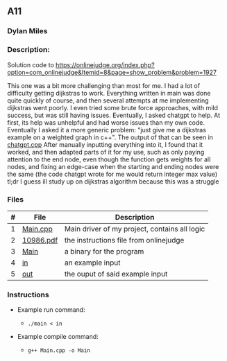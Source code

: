 ## A11
### Dylan Miles
### Description:
Solution code to https://onlinejudge.org/index.php?option=com_onlinejudge&Itemid=8&page=show_problem&problem=1927

This one was a bit more challenging than most for me. I had a lot of difficulty getting dijkstras to work. Everything written in main was done quite quickly of course, and then several attempts at me implementing dijkstras went poorly. I even tried some brute force approaches, with mild success, but was still having issues.
Eventually, I asked chatgpt to help. At first, its help was unhelpful and had worse issues than my own code. Eventually I asked it a more generic problem: "just give me a dijkstras example on a weighted graph in c++". The output of that can be seen in [chatgpt.cpp](./chatgpt.cpp) After manually inputting everything into it, I found that it worked, and then adapted parts of it for my use, such as only paying attention to the end node, even though the function gets weights for all nodes, and fixing an edge-case when the starting and ending nodes were the same (the code chatgpt wrote for me would return integer max value)
tl;dr I guess ill study up on dijkstras algorithm because this was a struggle

### Files

|   #   | File            | Description                                        |
| :---: | --------------- | -------------------------------------------------- |
|   1   | [Main.cpp](./Main.cpp)         | Main driver of my project, contains all logic      |
|   2   | [10986.pdf](./10986.pdf)         | the instructions file from onlinejudge      |
|   3   | [Main](./Main)         | a binary for the program      |
|   4   | [in](./in)         | an example input       |
|   5   | [out](./out)         | the ouput of said example input       |

### Instructions

- Example run command:
    - `./main < in`

- Example compile command:
    - `g++ Main.cpp -o Main`

